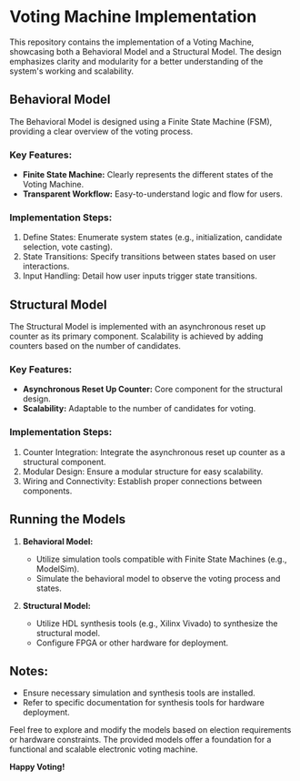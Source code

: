 # Voting Machine Implementation

This repository contains the implementation of a Voting Machine, showcasing both a Behavioral Model and a Structural Model. The design emphasizes clarity and modularity for a better understanding of the system's working and scalability.

## Behavioral Model

The Behavioral Model is designed using a Finite State Machine (FSM), providing a clear overview of the voting process.

### Key Features:
- **Finite State Machine:** Clearly represents the different states of the Voting Machine.
- **Transparent Workflow:** Easy-to-understand logic and flow for users.

### Implementation Steps:
1. Define States: Enumerate system states (e.g., initialization, candidate selection, vote casting).
2. State Transitions: Specify transitions between states based on user interactions.
3. Input Handling: Detail how user inputs trigger state transitions.

## Structural Model

The Structural Model is implemented with an asynchronous reset up counter as its primary component. Scalability is achieved by adding counters based on the number of candidates.

### Key Features:
- **Asynchronous Reset Up Counter:** Core component for the structural design.
- **Scalability:** Adaptable to the number of candidates for voting.

### Implementation Steps:
1. Counter Integration: Integrate the asynchronous reset up counter as a structural component.
2. Modular Design: Ensure a modular structure for easy scalability.
3. Wiring and Connectivity: Establish proper connections between components.

## Running the Models

1. **Behavioral Model:**
   - Utilize simulation tools compatible with Finite State Machines (e.g., ModelSim).
   - Simulate the behavioral model to observe the voting process and states.

2. **Structural Model:**
   - Utilize HDL synthesis tools (e.g., Xilinx Vivado) to synthesize the structural model.
   - Configure FPGA or other hardware for deployment.

## Notes:

- Ensure necessary simulation and synthesis tools are installed.
- Refer to specific documentation for synthesis tools for hardware deployment.

Feel free to explore and modify the models based on election requirements or hardware constraints. The provided models offer a foundation for a functional and scalable electronic voting machine.

**Happy Voting!**
